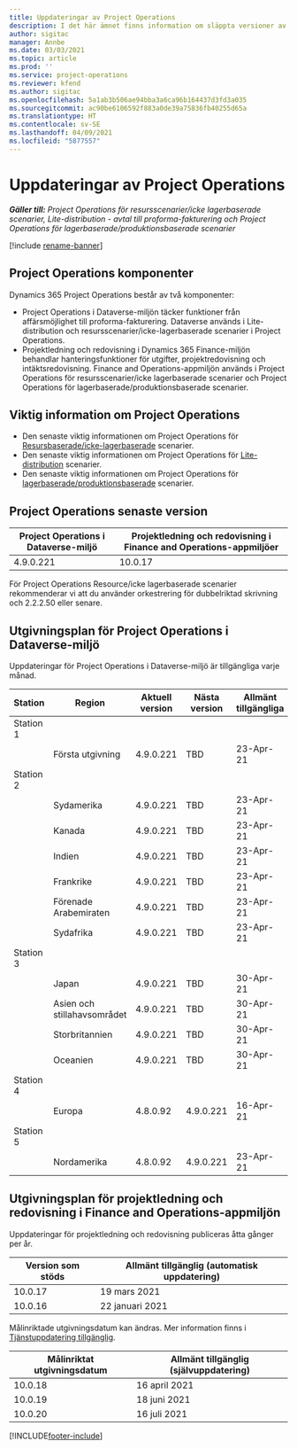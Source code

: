 ```yaml
---
title: Uppdateringar av Project Operations
description: I det här ämnet finns information om släppta versioner av Dynamics 365 Project Operations.
author: sigitac
manager: Annbe
ms.date: 03/03/2021
ms.topic: article
ms.prod: ''
ms.service: project-operations
ms.reviewer: kfend
ms.author: sigitac
ms.openlocfilehash: 5a1ab3b506ae94bba3a6ca96b164437d3fd3a035
ms.sourcegitcommit: ac90be6106592f883a0de39a75836fb40255d65a
ms.translationtype: HT
ms.contentlocale: sv-SE
ms.lasthandoff: 04/09/2021
ms.locfileid: "5877557"
---
```

# <a name="project-operations-updates"></a>Uppdateringar av Project Operations

_**Gäller till:** Project Operations för resursscenarier/icke lagerbaserade scenarier, Lite-distribution - avtal till proforma-fakturering och Project Operations för lagerbaserade/produktionsbaserade scenarier_

[!include [rename-banner](~/includes/cc-data-platform-banner.md)]

## <a name="project-operations-components"></a>Project Operations komponenter

Dynamics 365 Project Operations består av två komponenter:

- Project Operations i Dataverse-miljön täcker funktioner från affärsmöjlighet till proforma-fakturering. Dataverse används i Lite-distribution och resursscenarier/icke-lagerbaserade scenarier i Project Operations.
- Projektledning och redovisning i Dynamics 365 Finance-miljön behandlar hanteringsfunktioner för utgifter, projektredovisning och intäktsredovisning. Finance and Operations-appmiljön används i Project Operations för resursscenarier/icke lagerbaserade scenarier och Project Operations för lagerbaserade/produktionsbaserade scenarier.

## <a name="project-operations-release-notes"></a>Viktig information om Project Operations
- Den senaste viktig informationen om Project Operations för [Resursbaserade/icke-lagerbaserade](whats-new-apr-2021-resource-based.md) scenarier.
- Den senaste viktig informationen om Project Operations för [Lite-distribution](../pro/whats-new/whats-new-apr-2021-lite.md) scenarier.
- Den senaste viktig informationen om Project Operations för [lagerbaserade/produktionsbaserade](../prod-pma/whats-new/whats-new-mar-2021-stocked.md) scenarier.

## <a name="project-operations-latest-version"></a>Project Operations senaste version

| Project Operations i Dataverse-miljö | Projektledning och redovisning i Finance and Operations-appmiljöer | 
| --- | --- |
| 4.9.0.221 | 10.0.17 |

För Project Operations Resource/icke lagerbaserade scenarier rekommenderar vi att du använder orkestrering för dubbelriktad skrivning och 2.2.2.50 eller senare.

## <a name="release-schedule-for-project-operations-on-dataverse-environment"></a>Utgivningsplan för Project Operations i Dataverse-miljö

Uppdateringar för Project Operations i Dataverse-miljö är tillgängliga varje månad. 

| Station   | Region        | Aktuell version | Nästa version | Allmänt tillgängliga |
|-----------|---------------|-----------------|--------------|---------------------|
| Station 1 |   &nbsp;      |    &nbsp;       | &nbsp;       |      &nbsp;         |
|   &nbsp;  | Första utgivning |  4.9.0.221       | TBD     | 23-Apr-21           |
| Station 2 |   &nbsp;      |    &nbsp;       | &nbsp;       |      &nbsp;         |
|   &nbsp;  | Sydamerika |  4.9.0.221       | TBD     | 23-Apr-21           |
|    &nbsp; | Kanada        |  4.9.0.221       | TBD     | 23-Apr-21           |
|   &nbsp;  | Indien         |  4.9.0.221       | TBD     | 23-Apr-21           |
|   &nbsp;  | Frankrike         |  4.9.0.221       | TBD     | 23-Apr-21           |
|   &nbsp;  | Förenade Arabemiraten         |  4.9.0.221       | TBD     | 23-Apr-21           |
|   &nbsp;  | Sydafrika         |  4.9.0.221       | TBD     | 23-Apr-21           |
| Station 3  |      &nbsp;   |     &nbsp;      |     &nbsp;   |      &nbsp;         |
|   &nbsp;  | Japan         |  4.9.0.221       | TBD     | 30-Apr-21           |
|   &nbsp;  | Asien och stillahavsområdet  |  4.9.0.221       | TBD     | 30-Apr-21           |
|   &nbsp;  | Storbritannien |  4.9.0.221       | TBD     | 30-Apr-21           |
|   &nbsp;  | Oceanien       |  4.9.0.221       | TBD     | 30-Apr-21           |
| Station 4 |     &nbsp;    |     &nbsp;      |     &nbsp;   |      &nbsp;         |
|   &nbsp;  | Europa        |  4.8.0.92       | 4.9.0.221     | 16-Apr-21           |
| Station 5 |     &nbsp;    |     &nbsp;      |     &nbsp;   |      &nbsp;         |
|   &nbsp;  | Nordamerika |  4.8.0.92       | 4.9.0.221     | 23-Apr-21           |

## <a name="release-schedule-for-project-management-and-accounting-in-the-finance-and-operations-apps-environment"></a>Utgivningsplan för projektledning och redovisning i Finance and Operations-appmiljön

Uppdateringar för projektledning och redovisning publiceras åtta gånger per år.

| Version som stöds | Allmänt tillgänglig (automatisk uppdatering) |
| --- | --- |
| 10.0.17 | 19 mars 2021 |
| 10.0.16 | 22 januari 2021 |


Målinriktade utgivningsdatum kan ändras. Mer information finns i [Tjänstuppdatering tillgänglig](https://docs.microsoft.com/dynamics365/fin-ops-core/fin-ops/get-started/public-preview-releases?toc=/dynamics365/finance/toc.json).

| Målinriktat utgivningsdatum | Allmänt tillgänglig (självuppdatering) |
| --- | --- |
| 10.0.18 | 16 april 2021 |
| 10.0.19 | 18 juni 2021 |
| 10.0.20 | 16 juli 2021 |


[!INCLUDE[footer-include](../includes/footer-banner.md)]

